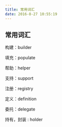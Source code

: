 ```yaml
---
title: 常用词汇
date: 2016-8-27 10:55:19
---
```


## 常用词汇

构建：builder

填充：populate

帮助：helper

支持：support

注册：registry

定义：definition

委托：delegate

持有，封装 : holder
